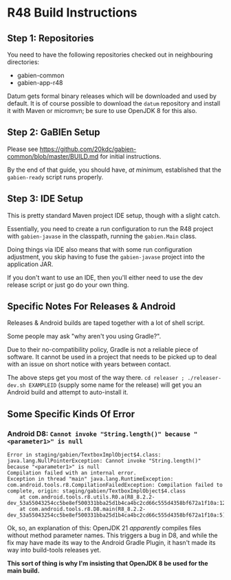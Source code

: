 # R48 Build Instructions

## Step 1: Repositories

You need to have the following repositories checked out in neighbouring directories:

* gabien-common
* gabien-app-r48

Datum gets formal binary releases which will be downloaded and used by default. It is of course possible to download the `datum` repository and install it with Maven or micromvn; be sure to use OpenJDK 8 for this also.

## Step 2: GaBIEn Setup

Please see <https://github.com/20kdc/gabien-common/blob/master/BUILD.md> for initial instructions.

By the end of that guide, you should have, _at minimum,_ established that the `gabien-ready` script runs properly.

## Step 3: IDE Setup

This is pretty standard Maven project IDE setup, though with a slight catch.

Essentially, you need to create a run configuration to run the R48 project with `gabien-javase` in the classpath, running the `gabien.Main` class.

Doing things via IDE also means that with some run configuration adjustment, you skip having to fuse the `gabien-javase` project into the application JAR.

If you don't want to use an IDE, then you'll either need to use the dev release script or just go do your own thing.

## Specific Notes For Releases & Android

Releases & Android builds are taped together with a lot of shell script.

Some people may ask "why aren't you using Gradle?".

Due to their no-compatibility policy, Gradle is not a reliable piece of software. It cannot be used in a project that needs to be picked up to deal with an issue on short notice with years between contact.

The above steps get you most of the way there. `cd releaser ; ./releaser-dev.sh EXAMPLEID` (supply some name for the release) will get you an Android build and attempt to auto-install it.

## Some Specific Kinds Of Error

### Android D8: `Cannot invoke "String.length()" because "<parameter1>" is null`

```
Error in staging/gabien/TextboxImplObject$4.class:
java.lang.NullPointerException: Cannot invoke "String.length()" because "<parameter1>" is null
Compilation failed with an internal error.
Exception in thread "main" java.lang.RuntimeException: com.android.tools.r8.CompilationFailedException: Compilation failed to complete, origin: staging/gabien/TextboxImplObject$4.class
	at com.android.tools.r8.utils.R0.a(R8_8.2.2-dev_53a55043254cc5be8ef500331bba25d1b4ca4bc2cd66c555d4358bf672a1f10a:126)
	at com.android.tools.r8.D8.main(R8_8.2.2-dev_53a55043254cc5be8ef500331bba25d1b4ca4bc2cd66c555d4358bf672a1f10a:5)
```

Ok, so, an explanation of this: OpenJDK 21 _apparently_ compiles files without method parameter names. This triggers a bug in D8, and while the fix may have made its way to the Android Gradle Plugin, it hasn't made its way into build-tools releases yet.

**This sort of thing is why I'm insisting that OpenJDK 8 be used for the main build.**
